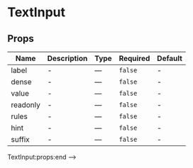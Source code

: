 # TextInput

## Props

<!-- @vuese:TextInput:props:start -->
|Name|Description|Type|Required|Default|
|---|---|---|---|---|
|label|-|—|`false`|-|
|dense|-|—|`false`|-|
|value|-|—|`false`|-|
|readonly|-|—|`false`|-|
|rules|-|—|`false`|-|
|hint|-|—|`false`|-|
|suffix|-|—|`false`|-|

<!-- @vuese:TextInput:props:end -->


TextInput:props:end -->


